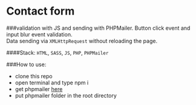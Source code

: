 # Contact form
###validation with JS and sending with PHPMailer.
Button click event and input blur event validation.  
Data sending via `XMLHttpRequest` without reloading the page.

####Stack: `HTML`, `SASS`, `JS`, `PHP`, `PHPMailer`


###How to use:
* clone this repo
* open terminal and type npm i
* get phpmailer [here](https://github.com/PHPMailer/PHPMailer)  
* put phpmailer folder in the root directory
